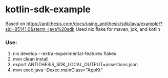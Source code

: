 # kotlin-sdk-example
Based on https://antithesis.com/docs/using_antithesis/sdk/java/example/?sid=85141.0&sterm=java%20sdk
Used nix flake for maven, jdk, and kotlin
### Use:
1) nix develop --extra-experimental-features flakes
2) mvn clean install
3) export ANTITHESIS_SDK_LOCAL_OUTPUT=assertions.json
4) mvn exec:java -Dexec.mainClass="AppKt"

